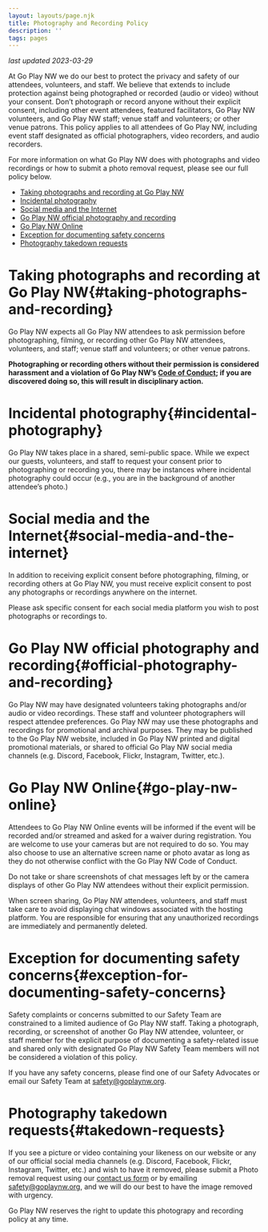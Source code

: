 ```yaml
---
layout: layouts/page.njk
title: Photography and Recording Policy
description: ''
tags: pages
---
```

_last updated 2023-03-29_

At Go Play NW we do our best to protect the privacy and safety of our attendees, volunteers, and staff. We believe that extends to include protection against being photographed or recorded (audio or video) without your consent.
Don’t photograph or record anyone without their explicit consent, including other event attendees, featured facilitators, Go Play NW volunteers, and Go Play NW staff; venue staff and volunteers; or other venue patrons.
This policy applies to all attendees of Go Play NW, including event staff designated as official photographers, video recorders, and audio recorders.

For more information on what Go Play NW does with photographs and video recordings or how to submit a photo removal request, please see our full policy below.

* [Taking photographs and recording at Go Play NW](#taking-photographs-and-recording)
* [Incidental photography](#incidental-photography)
* [Social media and the Internet](#social-media-and-the-internet)
* [Go Play NW official photography and recording](#official-photography-and-recording)
* [Go Play NW Online](#go-play-nw-online)
* [Exception for documenting safety concerns](#exception-for-documenting-safety-concerns)
* [Photography takedown requests](#takedown-requests)

# Taking photographs and recording at Go Play NW{#taking-photographs-and-recording}
Go Play NW expects all Go Play NW attendees to ask permission before photographing, filming, or recording other Go Play NW attendees, volunteers, and staff; venue staff and volunteers; or other venue patrons.

**Photographing or recording others without their permission is considered harassment and a violation of Go Play NW’s [Code of Conduct](/code-of-conduct); if you are discovered doing so, this will result in disciplinary action.**

# Incidental photography{#incidental-photography}
Go Play NW takes place in a shared, semi-public space. While we expect our guests, volunteers, and staff to request your consent prior to photographing or recording you, there may be instances where incidental photography could occur (e.g., you are in the background of another attendee’s photo.)

# Social media and the Internet{#social-media-and-the-internet}
In addition to receiving explicit consent before photographing, filming, or recording others at Go Play NW, you must receive explicit consent to post any photographs or recordings anywhere on the internet. 

Please ask specific consent for each social media platform you wish to post photographs or recordings to.

# Go Play NW official photography and recording{#official-photography-and-recording}
Go Play NW may have designated volunteers taking photographs and/or audio or video recordings. These staff and volunteer photographers will respect attendee preferences.
Go Play NW may use these photographs and recordings for promotional and archival purposes. They may be published to the Go Play NW website, included in Go Play NW printed and digital promotional materials, or shared to official Go Play NW social media channels (e.g. Discord, Facebook, Flickr, Instagram, Twitter, etc.).

# Go Play NW Online{#go-play-nw-online}
Attendees to Go Play NW Online events will be informed if the event will be recorded and/or streamed and asked for a waiver during registration. You are welcome to use your cameras but are not required to do so. You may also choose to use an alternative screen name or photo avatar as long as they do not otherwise conflict with the Go Play NW Code of Conduct. 

Do not take or share screenshots of chat messages left by or the camera displays of other Go Play NW attendees without their explicit permission.

When screen sharing, Go Play NW attendees, volunteers, and staff must take care to avoid displaying chat windows associated with the hosting platform. You are responsible for ensuring that any unauthorized recordings are immediately and permanently deleted.

# Exception for documenting safety concerns{#exception-for-documenting-safety-concerns}
Safety complaints or concerns submitted to our Safety Team are constrained to a limited audience of Go Play NW staff. Taking a photograph, recording, or screenshot of another Go Play NW attendee, volunteer, or staff member for the explicit purpose of documenting a safety-related issue and shared only with designated Go Play NW Safety Team members will not be considered a violation of this policy.

If you have any safety concerns, please find one of our Safety Advocates or email our Safety Team at safety@goplaynw.org.

# Photography takedown requests{#takedown-requests}
If you see a picture or video containing your likeness on our website or any of our official social media channels (e.g. Discord, Facebook, Flickr, Instagram, Twitter, etc.) and wish to have it removed, please submit a Photo removal request using our [contact us form](/contact-us) or by emailing safety@goplaynw.org, and we will do our best to have the image removed with urgency.

Go Play NW reserves the right to update this photograpy and recording policy at any time.